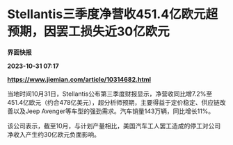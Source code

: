 # Stellantis三季度净营收451.4亿欧元超预期，因罢工损失近30亿欧元
**界面快报**

**2023-10-31 07:17**

**https://www.jiemian.com/article/10314682.html**

当地时间10月31日，Stellantis公布第三季度财报显示，净营收同比增7.2%至451.4亿欧元（约合478亿美元），超分析师预期，主要得益于定价稳定、供应链改善以及Jeep Avenger等车型的强劲需求。汽车销量143万辆，同比增长11%。

该公司表示，截至10月，与计划产量相比，美国汽车工人罢工造成的停工对公司净收入产生约30亿欧元负面影响。